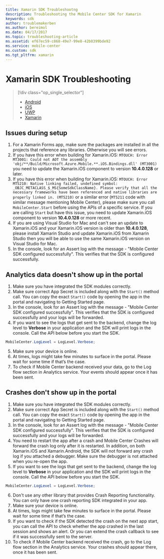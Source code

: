 ```yaml
---
title: Xamarin SDK Troubleshootng
description: Troubleshooting the Mobile Center SDK for Xamarin
keywords: sdk
author: troublemakerben
ms.author: bereimol
ms.date: 04/17/2017
ms.topic: troubleshooting-article
ms.assetid: ef67ec59-c868-49e7-99e8-42b0399bde92
ms.service: mobile-center
ms.custom: sdk
ms.tgt_pltfrm: xamarin
---
```


# Xamarin SDK Troubleshooting

> [!div class="op_single_selector"]
> * [Android](android.md)
> * [iOS](ios.md)
> * [UWP](uwp.md)
> * [Xamarin](xamarin.md)

## Issues during setup

1. For a Xamarin Forms app, make sure the packages are installed in all the projects that reference any libraries. Otherwise you will see errors.
2. If you have this error when building for Xamarin.iOS: `MTOUCH: Error MT3001: Could not AOT the assembly 'obj/**/Build/Microsoft.Azure.Mobile.**.iOS.Bindings.dll' (MT3001)` you need to update the Xamarin.iOS component to version **10.4.0.128** or later.
3. If you have this error when building for Xamarin.iOS: `MTOUCH: Error MT5210: Native linking failed, undefined symbol: _OBJC_METACLASS_$_MS{SomeSdkClassName}. Please verify that all the necessary frameworks have been referenced and native libraries are properly linked in. (MT5210)` or a similar error (`MT5211` code with similar message mentioning Mobile Center), please make sure you call `MobileCenter.Start` before using the APIs of a specific service. If you are calling `Start` but have this issue, you need to update Xamarin.iOS component to version **10.4.0.128** or more recent.
4. If you are using Visual Studio for Mac and can't see an update to Xamarin.iOS and your Xamarin.iOS version is older than **10.4.0.128**, please install Xamarin Studio and update Xamarin.iOS from Xamarin Studio then you will be able to use the same Xamarin.iOS version on Visual Studio for Mac.
5. In the console, look for an Assert log with the message - "Mobile Center SDK configured successfully". This verifies that the SDK is configured successfully.

## Analytics data doesn't show up in the portal

1. Make sure you have integrated the SDK modules correctly.
2. Make sure correct App Secret is included along with the `Start()` method call. You can copy the exact `Start()` code by opening the app in the portal and navigating to Getting Started page.
3. In the console, look for an Assert log with the message - "Mobile Center SDK configured successfully". This verifies that the SDK is configured successfully and your logs will be forwarded.
4. If you want to see the logs that get sent to the backend, change the log level to **Verbose** in your application and the SDK will print logs in the console. Call the API below before you start the SDK.

  ```csharp
  MobileCenter.LogLevel = LogLevel.Verbose;
  ```

5. Make sure your device is online.
6. At times, logs might take few minutes to surface in the portal. Please wait for some time if that’s the case.
7. To check if Mobile Center backend received your data, go to the Log flow section in Analytics service. Your events should appear once it has been sent.

## Crashes don't show up in the portal

1. Make sure you have integrated the SDK modules correctly.
2. Make sure correct App Secret is included along with the `Start()` method call. You can copy the exact `Start()` code by opening the app in the portal and navigating to Getting Started page.
3. In the console, look for an Assert log with the message - "Mobile Center SDK configured successfully". This verifies that the SDK is configured successfully and your logs will be forwarded.
4. You need to restart the app after a crash and Mobile Center Crashes will forward the crash log only after it is restarted. In addition, on both Xamarin.iOS and Xamarin.Android, the SDK will not forward any crash log if you attached a debugger. Make sure the debugger is not attached when you re-open the app.
5. If you want to see the logs that get sent to the backend, change the log level to **Verbose** in your application and the SDK will print logs in the console. Call the API below before you start the SDK.

  ```csharp
  MobileCenter.LogLevel = LogLevel.Verbose;
  ```

6. Don't use any other library that provides Crash Reporting functionality. You can only have one crash reporting SDK integrated in your app.
7. Make sure your device is online.
8. At times, logs might take few minutes to surface in the portal. Please wait for some time if that’s the case.
9. If you want to check if the SDK detected the crash on the next app start, you can call the API to check whether the app crashed in the last session and shows an alert. Or you can extend the crash callback to see if it was successfully sent to the server.
10. To check if Mobile Center backend received the crash, go to the Log flow section in the Analytics service. Your crashes should appear there, once it has been sent.
